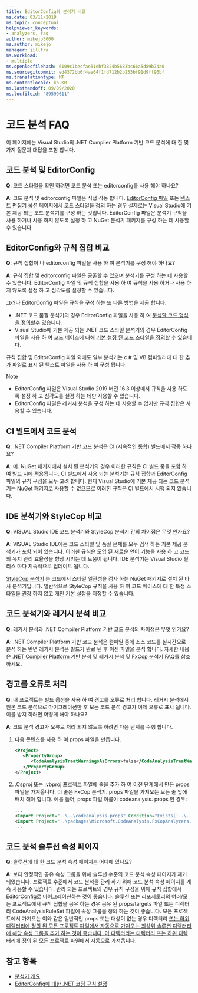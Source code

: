 ```yaml
---
title: EditorConfig와 분석기 비교
ms.date: 03/11/2019
ms.topic: conceptual
helpviewer_keywords:
- analyzers, faq
author: mikejo5000
ms.author: mikejo
manager: jillfra
ms.workload:
- multiple
ms.openlocfilehash: 6109c1becfae51ebf3824b5683bc66a5d89b74a0
ms.sourcegitcommit: ed4372bb6f4ae64f1fd712b2b253bf91d9ff96bf
ms.translationtype: MT
ms.contentlocale: ko-KR
ms.lasthandoff: 09/09/2020
ms.locfileid: "89599611"
---
```

# <a name="code-analysis-faq"></a>코드 분석 FAQ

이 페이지에는 Visual Studio의 .NET Compiler Platform 기반 코드 분석에 대 한 몇 가지 질문과 대답을 포함 합니다.

## <a name="code-analysis-versus-editorconfig"></a>코드 분석 및 EditorConfig

**Q**: 코드 스타일을 확인 하려면 코드 분석 또는 editorconfig를 사용 해야 하나요?

**A**: 코드 분석 및 editorconfig 파일은 직접 작동 합니다. [EditorConfig 파일](../ide/editorconfig-code-style-settings-reference.md) 또는 [텍스트 편집기 옵션](../ide/code-styles-and-code-cleanup.md) 페이지에서 코드 스타일을 정의 하는 경우 실제로는 Visual Studio에 기본 제공 되는 코드 분석기를 구성 하는 것입니다. EditorConfig 파일은 분석기 규칙을 사용 하거나 사용 하지 않도록 설정 하 고 NuGet 분석기 패키지를 구성 하는 데 사용할 수 있습니다.

## <a name="editorconfig-versus-rule-sets"></a>EditorConfig와 규칙 집합 비교

**Q**: 규칙 집합이 나 editorconfig 파일을 사용 하 여 분석기를 구성 해야 하나요?

**A**: 규칙 집합 및 editorconfig 파일은 공존할 수 있으며 분석기를 구성 하는 데 사용할 수 있습니다. EditorConfig 파일 및 규칙 집합을 사용 하 여 규칙을 사용 하거나 사용 하지 않도록 설정 하 고 심각도를 설정할 수 있습니다.

그러나 EditorConfig 파일은 규칙을 구성 하는 또 다른 방법을 제공 합니다.

- .NET 코드 품질 분석기의 경우 EditorConfig 파일을 사용 하 여 [분석할 코드 형식을 정의할](fxcop-analyzer-options.md)수 있습니다.
- Visual Studio에 기본 제공 되는 .NET 코드 스타일 분석기의 경우 EditorConfig 파일을 사용 하 여 코드 베이스에 대해 [기본 설정 된 코드 스타일을 정의할](../ide/editorconfig-code-style-settings-reference.md) 수 있습니다.

규칙 집합 및 EditorConfig 파일 외에도 일부 분석기는 c # 및 VB 컴파일러에 대 한 [추가 파일로](../ide/build-actions.md#build-action-values) 표시 된 텍스트 파일을 사용 하 여 구성 됩니다.

> [!NOTE]
> - EditorConfig 파일은 Visual Studio 2019 버전 16.3 이상에서 규칙을 사용 하도록 설정 하 고 심각도를 설정 하는 데만 사용할 수 있습니다.
> - EditorConfig 파일은 레거시 분석을 구성 하는 데 사용할 수 없지만 규칙 집합은 사용할 수 있습니다.

## <a name="code-analysis-in-ci-builds"></a>CI 빌드에서 코드 분석

**Q**: .NET Compiler Platform 기반 코드 분석은 CI (지속적인 통합) 빌드에서 작동 하나요?

**A**: 예. NuGet 패키지에서 설치 된 분석기의 경우 이러한 규칙은 CI 빌드 중을 포함 하 여 [빌드 시에 적용](roslyn-analyzers-overview.md#build-errors)됩니다. CI 빌드에서 사용 되는 분석기는 규칙 집합과 EditorConfig 파일의 규칙 구성을 모두 고려 합니다. 현재 Visual Studio에 기본 제공 되는 코드 분석기는 NuGet 패키지로 사용할 수 없으므로 이러한 규칙은 CI 빌드에서 시행 되지 않습니다.

## <a name="ide-analyzers-versus-stylecop"></a>IDE 분석기와 StyleCop 비교

**Q**: VISUAL Studio IDE 코드 분석기와 StyleCop 분석기 간의 차이점은 무엇 인가요?

**A**: VISUAL Studio IDE에는 코드 스타일 및 품질 문제를 모두 검색 하는 기본 제공 분석기가 포함 되어 있습니다. 이러한 규칙은 도입 된 새로운 언어 기능을 사용 하 고 코드의 유지 관리 효율성을 향상 시키는 데 도움이 됩니다. IDE 분석기는 Visual Studio 릴리스 마다 지속적으로 업데이트 됩니다.

[StyleCop 분석기](https://github.com/DotNetAnalyzers/StyleCopAnalyzers) 는 코드에서 스타일 일관성을 검사 하는 NuGet 패키지로 설치 된 타사 분석기입니다. 일반적으로 StyleCop 규칙을 사용 하 여 코드 베이스에 대 한 특정 스타일을 권장 하지 않고 개인 기본 설정을 지정할 수 있습니다.

## <a name="code-analyzers-versus-legacy-analysis"></a>코드 분석기와 레거시 분석 비교

**Q**: 레거시 분석과 .NET Compiler Platform 기반 코드 분석의 차이점은 무엇 인가요?

**A**: .NET Compiler Platform 기반 코드 분석은 컴파일 중에 소스 코드를 실시간으로 분석 하는 반면 레거시 분석은 빌드가 완료 된 후 이진 파일을 분석 합니다. 자세한 내용은 [.NET Compiler Platform 기반 분석 및 레거시 분석](roslyn-analyzers-overview.md#source-code-analysis-versus-legacy-analysis) 및 [FxCop 분석기 FAQ](fxcop-analyzers-faq.md)를 참조 하세요.

## <a name="treat-warnings-as-errors"></a>경고를 오류로 처리

**Q**: 내 프로젝트는 빌드 옵션을 사용 하 여 경고를 오류로 처리 합니다. 레거시 분석에서 원본 코드 분석으로 마이그레이션한 후 모든 코드 분석 경고가 이제 오류로 표시 됩니다. 이를 방지 하려면 어떻게 해야 하나요?

**A**: 코드 분석 경고가 오류로 처리 되지 않도록 하려면 다음 단계를 수행 합니다.

  1. 다음 콘텐츠를 사용 하 여 props 파일을 만듭니다.

     ```xml
     <Project>
        <PropertyGroup>
           <CodeAnalysisTreatWarningsAsErrors>false</CodeAnalysisTreatWarningsAsErrors>
        </PropertyGroup>
     </Project>
     ```

  2. .Csproj 또는 .vbproj 프로젝트 파일에 줄을 추가 하 여 이전 단계에서 만든 props 파일을 가져옵니다. 이 줄은 FxCop 분석기. props 파일을 가져오는 모든 줄 앞에 배치 해야 합니다. 예를 들어, props 파일 이름이 codeanalysis. props 인 경우:

     ```xml
     ...
     <Import Project="..\..\codeanalysis.props" Condition="Exists('..\..\codeanalysis.props')" />
     <Import Project="..\packages\Microsoft.CodeAnalysis.FxCopAnalyzers.2.6.5\build\Microsoft.CodeAnalysis.FxCopAnalyzers.props" Condition="Exists('..\packages\Microsoft.CodeAnalysis.FxCopAnalyzers.2.6.5\build\Microsoft.CodeAnalysis.FxCopAnalyzers.props')" />
     ...
     ```

## <a name="code-analysis-solution-property-page"></a>코드 분석 솔루션 속성 페이지

**Q**: 솔루션에 대 한 코드 분석 속성 페이지는 어디에 있나요?

**A**: 보다 안정적인 공유 속성 그룹을 위해 솔루션 수준의 코드 분석 속성 페이지가 제거 되었습니다. 프로젝트 수준에서 코드 분석을 관리 하기 위해 코드 분석 속성 페이지를 계속 사용할 수 있습니다. 관리 되는 프로젝트의 경우 규칙 구성을 위해 규칙 집합에서 EditorConfig로 마이그레이션하는 것이 좋습니다.  솔루션 또는 리포지토리의 여러/모든 프로젝트에서 규칙 집합을 공유 하는 경우 공유 된 props/targets 파일 또는 디렉터리 CodeAnalysisRuleSet 파일에 속성 그룹을 정의 하는 것이 좋습니다. 모든 프로젝트에서 가져오는 이와 같은 일반적인 props 또는 대상이 없는 경우 디렉터리 [또는 하위 디렉터리에 정의 된 모든 프로젝트 파일에서 자동으로 가져오는 최상위 솔루션 디렉터리에 해당 속성 그룹을 추가 하는 것이 좋습니다 .이 디렉터리는 디렉터리 또는 하위 디렉터리에 정의 된 모든 프로젝트 파일에서 자동으로 가져옵니다](../msbuild/customize-your-build.md).

## <a name="see-also"></a>참고 항목

- [분석기 개요](roslyn-analyzers-overview.md)
- [EditorConfig에 대한 .NET 코딩 규칙 설정](../ide/editorconfig-code-style-settings-reference.md)